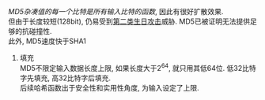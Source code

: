 *MD5杂凑值的每一个比特是所有输入比特的函数*, 因此有很好扩散效果.   
但由于长度较短(128bit), 仍易受到[第二类生日攻击](生日攻击.md)威胁. MD5已被证明无法提供足够的抗碰撞性.  
此外, MD5速度快于SHA1

1. 填充  
MD5不限定输入数据长度上限, 如果长度大于$2^{64}$, 就只用其低64位. 低32比特字先填充, 高32比特字后填充.   
后续哈希函数出于安全性和实用性角度, 为输入设定了上限.